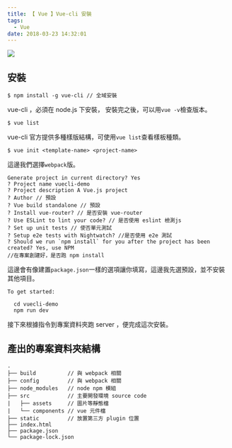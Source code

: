 ```yaml
---
title: 【 Vue 】Vue-cli 安裝
tags:
  - Vue
date: 2018-03-23 14:32:01
---
```


![](/img/vue/vue.jpg)

<!-- more -->

## 安裝
```
$ npm install -g vue-cli // 全域安裝
```

vue-cli ，必須在 node.js 下安裝，
安裝完之後，可以用`vue -v`檢查版本。

```
$ vue list
```

vue-cli 官方提供多種樣版結構，可使用`vue list`查看樣板種類。

```
$ vue init <template-name> <project-name>
```
這邊我們選擇`webpack`版。

```
Generate project in current directory? Yes
? Project name vuecli-demo
? Project description A Vue.js project
? Author // 預設
? Vue build standalone // 預設
? Install vue-router? // 是否安裝 vue-router
? Use ESLint to lint your code? // 是否使用 eslint 檢測js
? Set up unit tests // 使否單元測試
? Setup e2e tests with Nightwatch? //是否使用 e2e 測試
? Should we run `npm install` for you after the project has been created? Yes, use NPM
//在專案創建好，是否跑 npm install 
```

這邊會有像建置`package.json`一樣的選項讓你填寫，這邊我先選預設，並不安裝其他項目。

```
To get started:

  cd vuecli-demo
  npm run dev
```

接下來根據指令到專案資料夾跑 server ，便完成這次安裝。

## 產出的專案資料夾結構

```
.
├── build          // 與 webpack 相關
├── config         // 與 webpack 相關
├── node_modules   // node npm 模組
├── src            // 主要開發環境 source code
|   ├── assets     // 圖片等靜態檔
|   └── components // vue 元件檔
├── static         // 放置第三方 plugin 位置
├── index.html
├── package.json
└── package-lock.json
```

